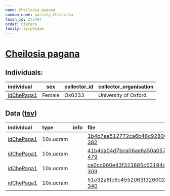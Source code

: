 ```yaml
---
name: Cheilosia pagana
common_name: parsley Cheilosia
taxon_id: 273407
order: Diptera
family: Syrphidae
---
```


# [Cheilosia pagana](https://www.ebi.ac.uk/ena/data/taxonomy/v1/taxon/tax-id/273407)

## Individuals:

| individual | sex | collector_id | collector_organisation |
| :--------- | :-: | :----------- | :--------------------- |
| [idChePaga1](idChePaga1.md) | Female | Ox0233 | University of Oxford |

## Data ([tsv](Cheilosia_pagana_data.tsv))

| individual | type | info | file |
| :--------- | :--- | :--- | :--- |
| [idChePaga1](idChePaga1.md) | 10x.ucram |  | [1b4b7ee512772ca6b48c92800b18727b-382](https://darwin.cog.sanger.ac.uk/insects/Cheilosia_pagana/idChePaga1/genomic_data/10x/33253_7%235.cram) |
| [idChePaga1](idChePaga1.md) | 10x.ucram |  | [41b4da04d7bca06ae6a50a0576cdc5a0-479](https://darwin.cog.sanger.ac.uk/insects/Cheilosia_pagana/idChePaga1/genomic_data/10x/33253_7%236.cram) |
| [idChePaga1](idChePaga1.md) | 10x.ucram |  | [ce0cc960e43f323885c63194ca8d04ec-309](https://darwin.cog.sanger.ac.uk/insects/Cheilosia_pagana/idChePaga1/genomic_data/10x/33253_7%237.cram) |
| [idChePaga1](idChePaga1.md) | 10x.ucram |  | [51e32a8fc6c4552063f3260026427113-340](https://darwin.cog.sanger.ac.uk/insects/Cheilosia_pagana/idChePaga1/genomic_data/10x/33253_7%238.cram) |
